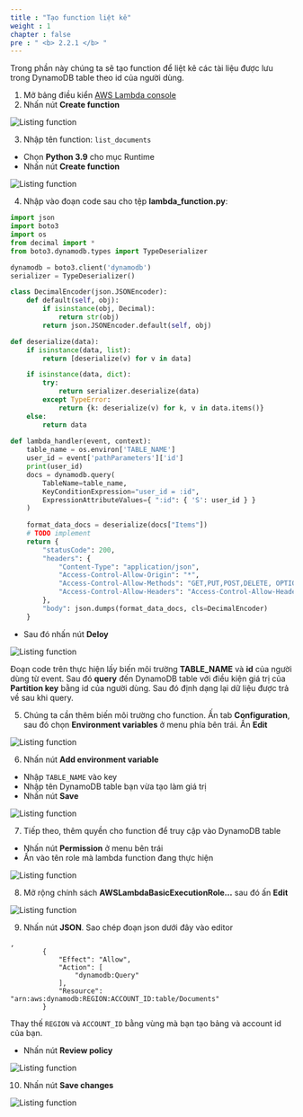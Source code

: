 ```yaml
---
title : "Tạo function liệt kê"
weight : 1
chapter : false
pre : " <b> 2.2.1 </b> "
---
```


Trong phần này chúng ta sẽ tạo function để liệt kê các tài liệu được lưu trong DynamoDB table theo id của người dùng.

1. Mở bảng điều kiển [AWS Lambda console](https://console.aws.amazon.com/lambda/)
2. Nhấn nút **Create function**

![Listing function](/images/2.deloydatabase/005-createlistingfunction.png)

3. Nhập tên function: `list_documents`
 + Chọn **Python 3.9** cho mục Runtime
 + Nhấn nút **Create function**

![Listing function](/images/2.deloydatabase/006-createlistingfunction.png)

4. Nhập vào đoạn code sau cho tệp **lambda_function.py**:

```python
import json
import boto3
import os
from decimal import *
from boto3.dynamodb.types import TypeDeserializer

dynamodb = boto3.client('dynamodb') 
serializer = TypeDeserializer()

class DecimalEncoder(json.JSONEncoder):
    def default(self, obj):
        if isinstance(obj, Decimal):
            return str(obj)
        return json.JSONEncoder.default(self, obj)

def deserialize(data):
    if isinstance(data, list):
        return [deserialize(v) for v in data]

    if isinstance(data, dict):
        try:
            return serializer.deserialize(data)
        except TypeError:
            return {k: deserialize(v) for k, v in data.items()}
    else:
        return data
        
def lambda_handler(event, context):
    table_name = os.environ['TABLE_NAME']
    user_id = event['pathParameters']['id']
    print(user_id)
    docs = dynamodb.query(
        TableName=table_name,
        KeyConditionExpression="user_id = :id",
        ExpressionAttributeValues={ ":id": { 'S': user_id } }
    )
    
    format_data_docs = deserialize(docs["Items"])
    # TODO implement
    return {
        "statusCode": 200,
        "headers": {
            "Content-Type": "application/json",
            "Access-Control-Allow-Origin": "*",
            "Access-Control-Allow-Methods": "GET,PUT,POST,DELETE, OPTIONS",
            "Access-Control-Allow-Headers": "Access-Control-Allow-Headers, Origin,Accept, X-Requested-With, Content-Type, Access-Control-Request-Method,X-Access-Token,XKey,Authorization"
        },
        "body": json.dumps(format_data_docs, cls=DecimalEncoder)
    }
```

 + Sau đó nhấn nút **Deloy**

![Listing function](/images/2.deloydatabase/007-createlistingfunction.png)

 Đoạn code trên thực hiện lấy biến môi trường **TABLE_NAME** và **id** của người dùng từ event. Sau đó **query** đến DynamoDB table với điều kiện giá trị của **Partition key** bằng id của người dùng. Sau đó định dạng lại dữ liệu được trả về sau khi query.

5. Chúng ta cần thêm biến môi trường cho function. Ấn tab **Configuration**, sau đó chọn **Environment variables** ở menu phía bên trái. Ấn **Edit**

![Listing function](/images/2.deloydatabase/008-createlistingfunction.png)

6. Nhấn nút **Add environment variable**
 + Nhập `TABLE_NAME` vào key
 + Nhập tên DynamoDB table bạn vừa tạo làm giá trị
 + Nhấn nút **Save**

![Listing function](/images/2.deloydatabase/009-createlistingfunction.png)

 7. Tiếp theo, thêm quyền cho function để truy cập vào DynamoDB table
 + Nhấn nút **Permission** ở menu bên trái
 + Ấn vào tên role mà lambda function đang thực hiện

![Listing function](/images/2.deloydatabase/010-createlistingfunction.png)

8. Mở rộng chính sách **AWSLambdaBasicExecutionRole…** sau đó ấn **Edit**

![Listing function](/images/2.deloydatabase/011-createlistingfunction.png)

9. Nhấn nút **JSON**. Sao chép đoạn json dưới đây vào editor

```
,
        {
            "Effect": "Allow",
            "Action": [
                "dynamodb:Query"
            ],
            "Resource": "arn:aws:dynamodb:REGION:ACCOUNT_ID:table/Documents"
        }
```

Thay thế `REGION` và `ACCOUNT_ID` bằng vùng mà bạn tạo bảng và account id của bạn.
+ Nhấn nút **Review policy**

![Listing function](/images/2.deloydatabase/012-createlistingfunction.png)

10. Nhấn nút **Save changes**

![Listing function](/images/2.deloydatabase/013-createlistingfunction.png)